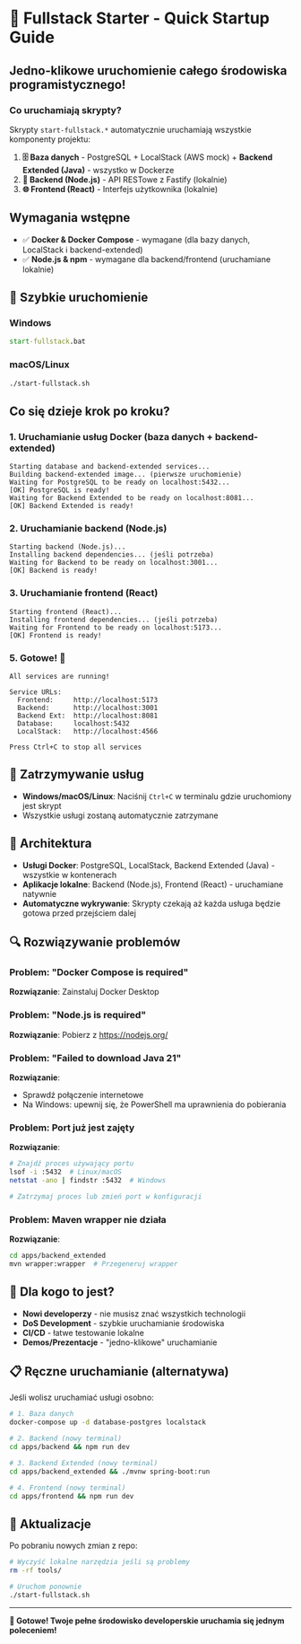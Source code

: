 # 🚀 Fullstack Starter - Quick Startup Guide

## Jedno-klikowe uruchomienie całego środowiska programistycznego!

### Co uruchamiają skrypty?

Skrypty `start-fullstack.*` automatycznie uruchamiają wszystkie komponenty projektu:

1. **🗄️ Baza danych** - PostgreSQL + LocalStack (AWS mock) + **Backend Extended (Java)** - wszystko w Dockerze
2. **🔧 Backend (Node.js)** - API RESTowe z Fastify (lokalnie)
3. **🌐 Frontend (React)** - Interfejs użytkownika (lokalnie)

## Wymagania wstępne

- ✅ **Docker & Docker Compose** - wymagane (dla bazy danych, LocalStack i backend-extended)
- ✅ **Node.js & npm** - wymagane dla backend/frontend (uruchamiane lokalnie)

## 🚀 Szybkie uruchomienie

### Windows
```cmd
start-fullstack.bat
```

### macOS/Linux
```bash
./start-fullstack.sh
```

## Co się dzieje krok po kroku?

### 1. Uruchamianie usług Docker (baza danych + backend-extended)
```
Starting database and backend-extended services...
Building backend-extended image... (pierwsze uruchomienie)
Waiting for PostgreSQL to be ready on localhost:5432...
[OK] PostgreSQL is ready!
Waiting for Backend Extended to be ready on localhost:8081...
[OK] Backend Extended is ready!
```

### 2. Uruchamianie backend (Node.js)
```
Starting backend (Node.js)...
Installing backend dependencies... (jeśli potrzeba)
Waiting for Backend to be ready on localhost:3001...
[OK] Backend is ready!
```

### 3. Uruchamianie frontend (React)
```
Starting frontend (React)...
Installing frontend dependencies... (jeśli potrzeba)
Waiting for Frontend to be ready on localhost:5173...
[OK] Frontend is ready!
```

### 5. Gotowe! 🎉
```
All services are running!

Service URLs:
  Frontend:     http://localhost:5173
  Backend:      http://localhost:3001
  Backend Ext:  http://localhost:8081
  Database:     localhost:5432
  LocalStack:   http://localhost:4566

Press Ctrl+C to stop all services
```

## 🛑 Zatrzymywanie usług

- **Windows/macOS/Linux**: Naciśnij `Ctrl+C` w terminalu gdzie uruchomiony jest skrypt
- Wszystkie usługi zostaną automatycznie zatrzymane

## 🔧 Architektura

- **Usługi Docker**: PostgreSQL, LocalStack, Backend Extended (Java) - wszystkie w kontenerach
- **Aplikacje lokalne**: Backend (Node.js), Frontend (React) - uruchamiane natywnie
- **Automatyczne wykrywanie**: Skrypty czekają aż każda usługa będzie gotowa przed przejściem dalej

## 🔍 Rozwiązywanie problemów

### Problem: "Docker Compose is required"
**Rozwiązanie**: Zainstaluj Docker Desktop

### Problem: "Node.js is required"
**Rozwiązanie**: Pobierz z https://nodejs.org/

### Problem: "Failed to download Java 21"
**Rozwiązanie**:
- Sprawdź połączenie internetowe
- Na Windows: upewnij się, że PowerShell ma uprawnienia do pobierania

### Problem: Port już jest zajęty
**Rozwiązanie**:
```bash
# Znajdź proces używający portu
lsof -i :5432  # Linux/macOS
netstat -ano | findstr :5432  # Windows

# Zatrzymaj proces lub zmień port w konfiguracji
```

### Problem: Maven wrapper nie działa
**Rozwiązanie**:
```bash
cd apps/backend_extended
mvn wrapper:wrapper  # Przegeneruj wrapper
```

## 🎯 Dla kogo to jest?

- **Nowi developerzy** - nie musisz znać wszystkich technologii
- **DoS Development** - szybkie uruchamianie środowiska
- **CI/CD** - łatwe testowanie lokalne
- **Demos/Prezentacje** - "jedno-klikowe" uruchamianie

## 📋 Ręczne uruchamianie (alternatywa)

Jeśli wolisz uruchamiać usługi osobno:

```bash
# 1. Baza danych
docker-compose up -d database-postgres localstack

# 2. Backend (nowy terminal)
cd apps/backend && npm run dev

# 3. Backend Extended (nowy terminal)
cd apps/backend_extended && ./mvnw spring-boot:run

# 4. Frontend (nowy terminal)
cd apps/frontend && npm run dev
```

## 🔄 Aktualizacje

Po pobraniu nowych zmian z repo:

```bash
# Wyczyść lokalne narzędzia jeśli są problemy
rm -rf tools/

# Uruchom ponownie
./start-fullstack.sh
```

---

**🎉 Gotowe! Twoje pełne środowisko developerskie uruchamia się jednym poleceniem!**
